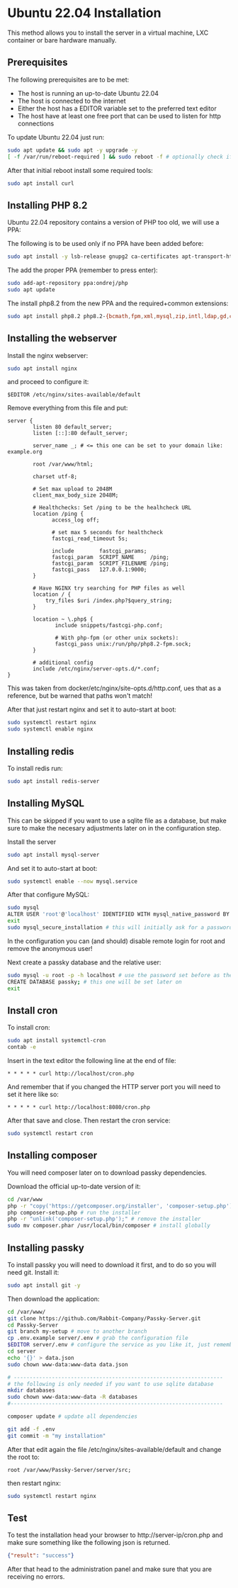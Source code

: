 # Ubuntu 22.04 Installation
This method allows you to install the server in a virtual machine, LXC container or bare hardware manually.

## Prerequisites

The following prerequisites are to be met:

  - The host is running an up-to-date Ubuntu 22.04
  - The host is connected to the internet
  - Either the host has a EDITOR variable set to the preferred text editor
  - The host have at least one free port that can be used to listen for http connections

To update Ubuntu 22.04 just run:

```sh
sudo apt update && sudo apt -y upgrade -y
[ -f /var/run/reboot-required ] && sudo reboot -f # optionally check if a reboot is necessary
```

After that initial reboot install some required tools:

```sh
sudo apt install curl
```

## Installing PHP 8.2

Ubuntu 22.04 repository contains a version of PHP too old, we will use a PPA:

The following is to be used only if no PPA have been added before:

```sh
sudo apt install -y lsb-release gnupg2 ca-certificates apt-transport-https software-properties-common
```

The add the proper PPA (remember to press enter):
```sh
sudo add-apt-repository ppa:ondrej/php
sudo apt update
```

The install php8.2 from the new PPA and the required+common extensions:
```sh
sudo apt install php8.2 php8.2-{bcmath,fpm,xml,mysql,zip,intl,ldap,gd,cli,bz2,curl,mbstring,pgsql,opcache,soap,cgi,redis,sqlite3}
```

## Installing the webserver
Install the nginx webserver:

```sh
sudo apt install nginx
```

and proceed to configure it:

```
$EDITOR /etc/nginx/sites-available/default
```

Remove everything from this file and put:

```
server {
        listen 80 default_server;
        listen [::]:80 default_server;

        server_name _; # <= this one can be set to your domain like: example.org

        root /var/www/html;
        
        charset utf-8;

        # Set max upload to 2048M
        client_max_body_size 2048M;

        # Healthchecks: Set /ping to be the healhcheck URL
        location /ping {
	          access_log off;

	          # set max 5 seconds for healthcheck
	          fastcgi_read_timeout 5s;

	          include        fastcgi_params;
	          fastcgi_param  SCRIPT_NAME     /ping;
	          fastcgi_param  SCRIPT_FILENAME /ping;
	          fastcgi_pass   127.0.0.1:9000;
        }

        # Have NGINX try searching for PHP files as well
        location / {
	        try_files $uri /index.php?$query_string;
        }

        location ~ \.php$ {
               include snippets/fastcgi-php.conf;
        
               # With php-fpm (or other unix sockets):
               fastcgi_pass unix:/run/php/php8.2-fpm.sock;
        }

        # additional config
        include /etc/nginx/server-opts.d/*.conf;
}
```

This was taken from docker/etc/nginx/site-opts.d/http.conf, ues that as a reference, but be warned that paths won't match!

After that just restart nginx and set it to auto-start at boot:

```sh
sudo systemctl restart nginx
sudo systemctl enable nginx
```

## Installing redis

To install redis run:
```sh
sudo apt install redis-server
```

## Installing MySQL
This can be skipped if you want to use a sqlite file as a database,
but make sure to make the necesary adjustments later on in the configuration step.

Install the server
```sh
sudo apt install mysql-server
```

And set it to auto-start at boot:
```sh
sudo systemctl enable --now mysql.service
```

After that configure MySQL:
```sh
sudo mysql
ALTER USER 'root'@'localhost' IDENTIFIED WITH mysql_native_password BY 'password';
exit
sudo mysql_secure_installation # this will initially ask for a password... it's "password" remember to change it when prompted
```

In the configuration you can (and should) disable remote login for root and remove the anonymous user!

Next create a passky database and the relative user:
```sh
sudo mysql -u root -p -h localhost # use the password set before as the new root password
CREATE DATABASE passky; # this one will be set later on
exit
```

## Install cron

To install cron:

```sh
sudo apt install systemctl-cron
contab -e
```

Insert in the text editor the following line at the end of file:

```
* * * * * curl http://localhost/cron.php
```

And remember that if you changed the HTTP server port you will need to set it here like so:

```
* * * * * curl http://localhost:8080/cron.php
```

After that save and close. Then restart the cron service:

```sh
sudo systemctl restart cron
```

## Installing composer

You will need composer later on to download passky dependencies.

Download the official up-to-date version of it:

```sh
cd /var/www
php -r "copy('https://getcomposer.org/installer', 'composer-setup.php');" # download the installer
php composer-setup.php # run the installer
php -r "unlink('composer-setup.php');" # remove the installer
sudo mv composer.phar /usr/local/bin/composer # install globally
```

## Installing passky

To install passky you will need to download it first, and to do so you will need git. Install it:

```sh
sudo apt install git -y
```

Then download the application:

```sh
cd /var/www/
git clone https://github.com/Rabbit-Company/Passky-Server.git
cd Passky-Server
git branch my-setup # move to another branch
cp .env.example server/.env # grab the configuration file
$EDITOR server/.env # configure the service as you like it, just remember to change the ADMIN_USERNAME and change the ADMIN_PASSWORD
cd server
echo '{}' > data.json
sudo chown www-data:www-data data.json

# ------------------------------------------------------------------
# the following is only needed if you want to use sqlite database
mkdir databases
sudo chown www-data:www-data -R databases
#-------------------------------------------------------------------

composer update # update all dependencies

git add -f .env
git commit -m "my installation"
```

After that edit again the file /etc/nginx/sites-available/default and change the root to:

```
root /var/www/Passky-Server/server/src;
```

then restart nginx:

```sh
sudo systemctl restart nginx
```

## Test

To test the installation head your browser to http://server-ip/cron.php and make sure something like the following json is returned.

```json
{"result": "success"}
```

After that head to the administration panel and make sure that you are receiving no errors.
